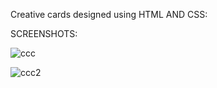 Creative cards designed using HTML AND CSS:

SCREENSHOTS:

![ccc](https://github.com/user-attachments/assets/172899cc-853a-4b7b-b43b-65b7fd04a932)


![ccc2](https://github.com/user-attachments/assets/1a4d6530-735d-4bb5-b986-4b39e2ece361)
